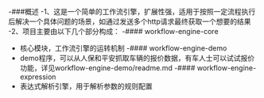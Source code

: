-###概述
 -1、这是一个简单的工作流引擎，扩展性强，适用于按照一定流程执行后解决一个具体问题的场景，如通过发送多个http请求最终获取一个想要的结果
 -2、项目主要由以下几个部分构成：
 -#### workflow-engine-core
 -    核心模块，工作流引擎的运转机制
 -#### workflow-engine-demo
 -    demo程序，可以从人保和平安抓取车辆的报价数据，有车人士可以试试报价功能，详见workflow-engine-demo/readme.md
 -#### workflow-engine-expression
 -    表达式解析引擎，用于解析参数的规则配置
